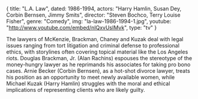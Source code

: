 {
  title: "L.A. Law",
  dated: 1986-1994,
  actors: "Harry Hamlin, Susan Dey, Corbin Bernsen, Jimmy Smits",
  director: "Steven Bochco, Terry Louise Fisher",
  genre: "Comedy",
  img: "la-law-1986-1994-1.jpg",
  youtube: "http://www.youtube.com/embed/nIQxvUsIMvk",
  type: "tv"
}

The lawyers of McKenzie, Brackman, Chaney and Kuzak deal with legal issues ranging from tort litigation and criminal defense to professional ethics, with storylines often covering topical material like the Los Angeles riots. Douglas Brackman, Jr. (Alan Rachins) espouses the stereotype of the money-hungry lawyer as he reprimands his associates for taking pro bono cases. Arnie Becker (Corbin Bernsen), as a hot-shot divorce lawyer, treats his position as an opportunity to meet newly available women, while Michael Kuzak (Harry Hamlin) struggles with the moral and ethical implications of representing clients who are likely guilty. 